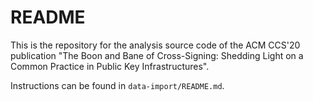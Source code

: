 # README

This is the repository for the analysis source code of the ACM CCS'20 publication "The Boon and Bane of Cross-Signing: Shedding Light on a Common Practice in Public Key Infrastructures".

Instructions can be found in `data-import/README.md`.
